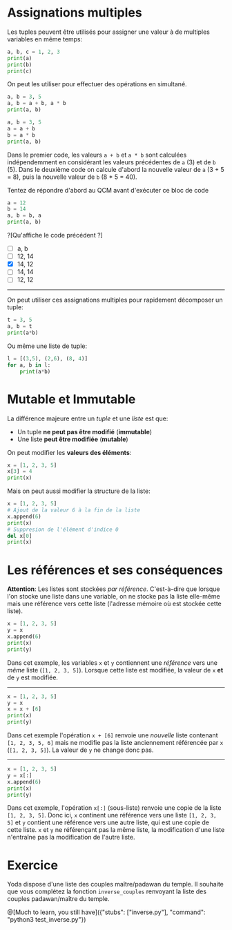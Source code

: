 # Assignations multiples

Les tuples peuvent être utilisés pour assigner une valeur à de multiples variables en même temps:

```python runnable
a, b, c = 1, 2, 3
print(a)
print(b)
print(c)
```

On peut les utiliser pour effectuer des opérations en simultané.

```python runnable
a, b = 3, 5
a, b = a + b, a * b
print(a, b)
```

```python runnable
a, b = 3, 5
a = a + b
b = a * b
print(a, b)
```

Dans le premier code, les valeurs `a + b` et `a * b` sont calculées indépendemment en considérant les valeurs précédentes de `a` (3) et de `b` (5). 
Dans le deuxième code on calcule d'abord la nouvelle valeur de `a` (3 + 5 = 8), puis la nouvelle valeur de `b` (8 * 5 = 40).

Tentez de répondre d'abord au QCM avant d'exécuter ce bloc de code
```python runnable
a = 12
b = 14
a, b = b, a
print(a, b)
```

?[Qu'affiche le code précédent ?]
-[ ] a, b
-[ ] 12, 14
-[X] 14, 12
-[ ] 14, 14
-[ ] 12, 12

---

On peut utiliser ces assignations multiples pour rapidement décomposer un tuple:

```python runnable
t = 3, 5
a, b = t
print(a*b)
```

Ou même une liste de tuple:
```python runnable
l = [(3,5), (2,6), (8, 4)]
for a, b in l:
    print(a*b)
```

# Mutable et Immutable

La différence majeure entre un *tuple* et une *liste* est que:
 * Un tuple **ne peut pas être modifié** (**immutable**)
 * Une liste **peut être modifiée** (**mutable**)

On peut modifier les **valeurs des éléments**:
```python runnable
x = [1, 2, 3, 5]
x[3] = 4
print(x)
```

Mais on peut aussi modifier la structure de la liste:
```python runnable
x = [1, 2, 3, 5]
# Ajout de la valeur 6 à la fin de la liste
x.append(6)
print(x)
# Suppresion de l'élément d'indice 0
del x[0]
print(x)
```

# Les références et ses conséquences

**Attention**: Les listes sont stockées *par référence*. C'est-à-dire que lorsque l'on stocke une liste dans une variable, 
on ne stocke pas la liste elle-même mais une référence vers cette liste (l'adresse mémoire où est stockée cette liste).

```python runnable
x = [1, 2, 3, 5]
y = x
x.append(6)
print(x)
print(y)
```

Dans cet exemple, les variables  `x` et `y` contiennent une *référence* vers une *même* liste (`[1, 2, 3, 5]`). Lorsque cette liste est modifiée,
la valeur de `x` **et** de `y` est modifiée.

---

```python runnable
x = [1, 2, 3, 5]
y = x
x = x + [6]
print(x)
print(y)
```

Dans cet exemple l'opération `x + [6]` renvoie une *nouvelle* liste contenant `[1, 2, 3, 5, 6]` mais ne modifie pas la liste anciennement 
référencée par `x` (`[1, 2, 3, 5]`). La valeur de `y` ne change donc pas.

---

```python runnable
x = [1, 2, 3, 5]
y = x[:]
x.append(6)
print(x)
print(y)
```

Dans cet exemple, l'opération `x[:]` (sous-liste) renvoie une copie de la liste `[1, 2, 3, 5]`. Donc ici, `x` continent une référence vers
une liste `[1, 2, 3, 5]` et `y` contient une référence vers une autre liste, qui est une copie de cette liste. `x` et `y` ne référençant pas la
même liste, la modification d'une liste n'entraîne pas la modification de l'autre liste.

# Exercice

Yoda dispose d'une liste des couples maître/padawan du temple. Il souhaite que vous complétez la fonction `inverse_couples` 
renvoyant la liste des couples padawan/maître du temple.

@[Much to learn, you still have]({"stubs": ["inverse.py"], "command": "python3 test_inverse.py"})
